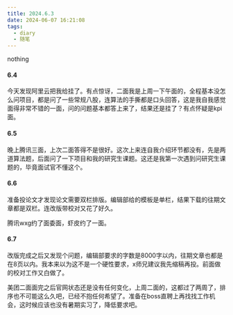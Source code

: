 ```yaml
---
title: 2024.6.3
date: 2024-06-07 16:21:08
tags:
  - diary
  - 随笔
---
```




nothing

<!--more-->

#### 6.4

今天发现阿里云把我给挂了。有点惊讶，二面我是上周一下午面的，全程基本没怎么问项目，都是问了一些常规八股，连算法的手撕都是口头回答，这是我自我感觉面得非常不错的一面，问的问题基本都答上来了，结果还是挂了？有点怀疑是kpi面。

#### 6.5

晚上腾讯三面，上次二面答得不是很好。这次上来连自我介绍环节都没有，先是两道算法题，后面问了一下项目和我的研究生课题。这还是我第一次遇到问研究生课题的，毕竟面试官不懂这个。

#### 6.6

准备投论文才发现论文需要双栏排版。编辑部给的模板是单栏，结果下载的往期文章都是双栏。连改版带校对又花了好久。

腾讯wxg约了面委面，虾皮约了一面。

#### 6.7

改版完成之后又发现个问题，编辑部要求的字数是8000字以内，往期文章也都是在8页以内。我本来以为这不是一个硬性要求，x师兄建议我先缩稿再投。前面做的校对工作又白做了。

美团二面面完之后官网状态还是没有任何变化，上周二面的，这都过了两周了，排序也不可能这么久吧，已经不抱任何希望了。准备在boss直聘上再找找工作机会，这时候应该也没有暑期实习了，降低要求吧。
